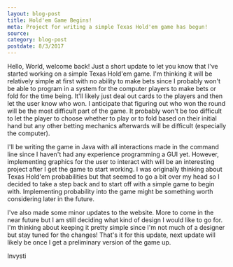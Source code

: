 ```yaml
---
layout: blog-post
title: Hold'em Game Begins!
meta: Project for writing a simple Texas Hold'em game has begun!
source:
category: blog-post
postdate: 8/3/2017
---
```


Hello, World, welcome back! Just a short update to let you know that I've started working on a simple Texas Hold'em game. I'm thinking it will be relatively simple at first with no ability to make bets since I probably won't be able to program in a system for the computer players to make bets or fold for the time being. It'll likely just deal out cards to the players and then let the user know who won. I anticipate that figuring out who won the round will be the most difficult part of the game. It probably won't be too difficult to let the player to choose whether to play or to fold based on their initial hand but any other betting mechanics afterwards will be difficult (especially the computer).

I'll be writing the game in Java with all interactions made in the command line since I haven't had any experience programming a GUI yet. However, implementing graphics for the user to interact with will be an interesting project after I get the game to start working. I was originally thinking about Texas Hold'em probabilities but that seemed to go a bit over my head so I decided to take a step back and to start off with a simple game to begin with. Implementing probability into the game might be something worth considering later in the future.

I've also made some minor updates to the website. More to come in the near future but I am still deciding what kind of design I would like to go for. I'm thinking about keeping it pretty simple since I'm not much of a designer but stay tuned for the changes! That's it for this update, next update will likely be once I get a preliminary version of the game up.

Invysti
